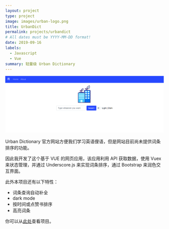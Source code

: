 ```yaml
---
layout: project
type: project
image: images/urban-logo.png
title: UrbanDict  
permalink: projects/urbandict
# All dates must be YYYY-MM-DD format!
date: 2019-09-16
labels:
  - Javascript
  - Vue
summary: 轻量级 Urban Dictionary
---
```


<img class="ui rounded image" src="../images/urban-dict-preview.png">

Urban Dictionary 官方网站方便我们学习英语俚语，但是网站目前尚未提供词条排序的功能。

因此我开发了这个基于 VUE 的网页应用，该应用利用 API 获取数据，使用 Vuex 来状态管理，并通过 Underscore.js 来实现词条排序，通过 Bootstrap 来润色交互界面。

此外本项目还有以下特性：
- 词条查询自动补全
- dark mode
- 按时间或点赞书排序
- 高亮词条

你可以从[此处](https://github.com/fish-inu/urbandict)查看项目。
